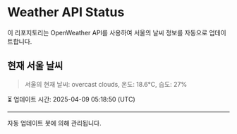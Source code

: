 
# Weather API Status

이 리포지토리는 OpenWeather API를 사용하여 서울의 날씨 정보를 자동으로 업데이트합니다.

## 현재 서울 날씨
> 서울의 현재 날씨: overcast clouds, 온도: 18.6°C, 습도: 27%

⏳ 업데이트 시간: 2025-04-09 05:18:50 (UTC)

---
자동 업데이트 봇에 의해 관리됩니다.
